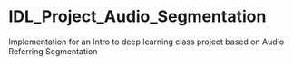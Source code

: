 # IDL_Project_Audio_Segmentation
Implementation for an Intro to deep learning class project based on Audio Referring Segmentation
